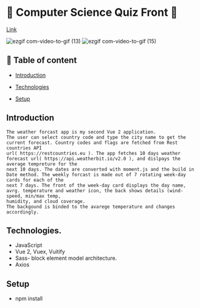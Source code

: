 # :rocket: Computer Science Quiz Front :satellite:

[Link](https://simple-weather-forecast.netlify.app)
 
![ezgif com-video-to-gif (13)](https://user-images.githubusercontent.com/66206483/94065912-0834ab00-fdec-11ea-909d-abc7ba45d04e.gif)
![ezgif com-video-to-gif (15)](https://user-images.githubusercontent.com/66206483/94067843-b6d9eb00-fdee-11ea-8d55-4ddd19dfd931.gif)
   
   
## :pushpin: Table of content

- [Introduction](#Introduction)

- [Technologies](#Technologies)
- [Setup](#Setup)


## Introduction

    The weather forcast app is my second Vue 2 application. 
    The user can select country code and type the city name to get the current forecast. Country codes and flags are fetched from Rest countries API 
    url( https://restcountries.eu ). The app fetches 10 days weather forecast url( https://api.weatherbit.io/v2.0 ), and dislpays the average tempreture for the 
    next 10 days. The dates are converted with moment.js and the build in Date method. The weekly forcast is made out of 7 rotating week-day cards for each of the 
    next 7 days. The front of the week-day card displays the day name, avrg. temperature and weather icon, the back shows details (wind-speed, min/max temp, 
    humidity, and cloud coverage. 
    The backgound is binded to the avarege temperature and changes accordingly. 
    


## Technologies.

- JavaScript
- Vue 2, Vuex, Vuitify
- Sass- block element model architecture.
- Axios



## Setup
 
 - npm install 

